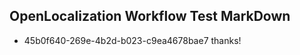 ## OpenLocalization Workflow Test MarkDown
* 45b0f640-269e-4b2d-b023-c9ea4678bae7 
thanks!<!--HONumber=Mar16_HO3-->
